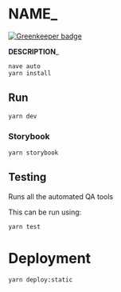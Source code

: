 # __NAME___

[![Greenkeeper badge](https://badges.greenkeeper.io/clocklimited/react-blank.svg)](https://greenkeeper.io/)

__DESCRIPTION___

```
nave auto
yarn install
```

## Run

```
yarn dev
```

### Storybook

```
yarn storybook
```

## Testing

Runs all the automated QA tools

This can be run using:

```
yarn test
```

# Deployment

```
yarn deploy:static
```
